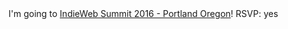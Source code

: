 <div class="h-entry">
I'm going to <a href="http://2016.indieweb.org/" class="u-in-reply-to">IndieWeb Summit 2016 - Portland Oregon</a>! RSVP: <span class="p-rsvp">yes</span> 
</div>
